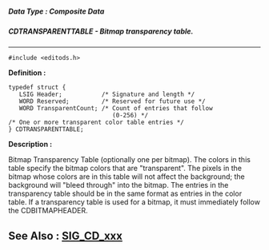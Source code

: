 ##### Data Type : Composite Data
##### CDTRANSPARENTTABLE - Bitmap transparency table.
---
```
#include <editods.h>
```

**Definition :**
```
typedef struct {
   LSIG Header;           /* Signature and length */
   WORD Reserved;         /* Reserved for future use */
   WORD TransparentCount; /* Count of entries that follow
                             (0-256) */
/* One or more transparent color table entries */
} CDTRANSPARENTTABLE;
```

**Description :**

Bitmap Transparency Table (optionally one per bitmap).  The colors in this table specify the bitmap colors that are &quot;transparent&quot;.  The pixels in the bitmap whose colors are in this table will not affect the background; the background will &quot;bleed through&quot; into the bitmap.  The entries in the transparency table should be in the same format as entries in the color table.  If a transparency table is used for a bitmap, it must immediately follow the CDBITMAPHEADER.


**See Also :**
[SIG_CD_xxx](/domino-c-api-docs/reference/Symb/SIG_CD_xxx)
---
